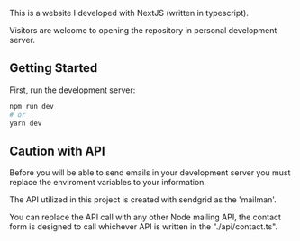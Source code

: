 This is a website I developed with NextJS (written in typescript). 

Visitors are welcome to opening the repository in personal development server.

## Getting Started

First, run the development server:

```bash
npm run dev
# or
yarn dev
```

## Caution with API

Before you will be able to send emails in your development server you must replace the enviroment variables to your information. 

The API utilized in this project is created with sendgrid as the 'mailman'. 

You can replace the API call with any other Node mailing API, the contact form is designed to call whichever API is written in the "./api/contact.ts".



